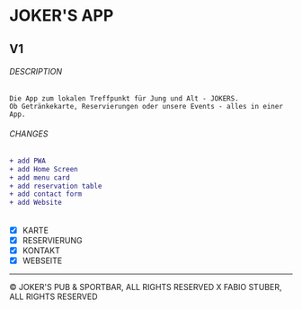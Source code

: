 # JOKER'S APP

## V1

###### DESCRIPTION
```
Die App zum lokalen Treffpunkt für Jung und Alt - JOKERS. 
Ob Getränkekarte, Reservierungen oder unsere Events - alles in einer App.
```

###### CHANGES
```diff
+ add PWA
+ add Home Screen
+ add menu card
+ add reservation table
+ add contact form
+ add Website
```

###### 
- [X] KARTE
- [X] RESERVIERUNG
- [X] KONTAKT
- [X] WEBSEITE

---

© JOKER'S PUB & SPORTBAR, ALL RIGHTS RESERVED X FABIO STUBER, ALL RIGHTS RESERVED
